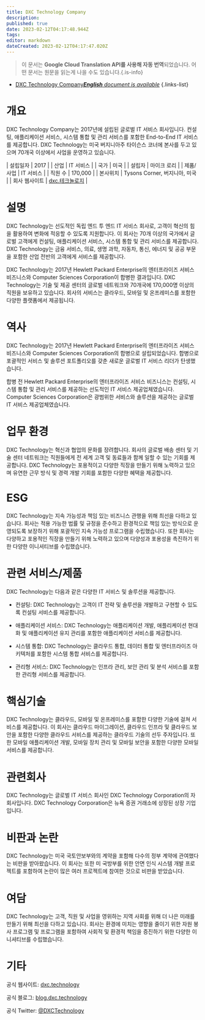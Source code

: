 ```yaml
---
title: DXC Technology Company
description: 
published: true
date: 2023-02-12T04:17:48.944Z
tags: 
editor: markdown
dateCreated: 2023-02-12T04:17:47.020Z
---
```


> 이 문서는 **Google Cloud Translation API를 사용해 자동 번역**되었습니다.
어떤 문서는 원문을 읽는게 나을 수도 있습니다.{.is-info}



- [DXC Technology Company***English** document is available*](/en/Knowledge-base/Dictionary/Company/dxc-technology-company)
{.links-list}


# 개요

DXC Technology Company는 2017년에 설립된 글로벌 IT 서비스 회사입니다. 컨설팅, 애플리케이션 서비스, 시스템 통합 및 관리 서비스를 포함한 End-to-End IT 서비스를 제공합니다. DXC Technology는 미국 버지니아주 타이슨스 코너에 본사를 두고 있으며 70개국 이상에서 사업을 운영하고 있습니다.

| 설립일자 | 2017 |
| 산업 | IT 서비스 |
| 국가 | 미국 |
| 설립자 | 마이크 로리 |
| 제품/사업 | IT 서비스 |
| 직원 수 | 170,000 |
| 본사위치 | Tysons Corner, 버지니아, 미국 |
| 회사 웹사이트 | [dxc.테크놀로지](https://dxc.technology/) |

# 설명

DXC Technology는 선도적인 독립 엔드 투 엔드 IT 서비스 회사로, 고객이 혁신의 힘을 활용하여 변화에 적응할 수 있도록 지원합니다. 이 회사는 70개 이상의 국가에서 글로벌 고객에게 컨설팅, 애플리케이션 서비스, 시스템 통합 및 관리 서비스를 제공합니다. DXC Technology는 금융 서비스, 의료, 생명 과학, 자동차, 통신, 에너지 및 공공 부문을 포함한 산업 전반의 고객에게 서비스를 제공합니다.

DXC Technology는 2017년 Hewlett Packard Enterprise의 엔터프라이즈 서비스 비즈니스와 Computer Sciences Corporation이 합병한 결과입니다. DXC Technology는 기술 및 제공 센터의 글로벌 네트워크와 70개국에 170,000명 이상의 직원을 보유하고 있습니다. 회사의 서비스는 클라우드, 모바일 및 온프레미스를 포함한 다양한 플랫폼에서 제공됩니다.

# 역사

DXC Technology는 2017년 Hewlett Packard Enterprise의 엔터프라이즈 서비스 비즈니스와 Computer Sciences Corporation의 합병으로 설립되었습니다. 합병으로 포괄적인 서비스 및 솔루션 포트폴리오를 갖춘 새로운 글로벌 IT 서비스 리더가 탄생했습니다.

합병 전 Hewlett Packard Enterprise의 엔터프라이즈 서비스 비즈니스는 컨설팅, 시스템 통합 및 관리 서비스를 제공하는 선도적인 IT 서비스 제공업체였습니다. Computer Sciences Corporation은 광범위한 서비스와 솔루션을 제공하는 글로벌 IT 서비스 제공업체였습니다.

# 업무 환경

DXC Technology는 혁신과 협업의 문화를 장려합니다. 회사의 글로벌 배송 센터 및 기술 센터 네트워크는 직원들에게 전 세계 고객 및 동료들과 함께 일할 수 있는 기회를 제공합니다. DXC Technology는 포용적이고 다양한 직장을 만들기 위해 노력하고 있으며 유연한 근무 방식 및 경력 개발 기회를 포함한 다양한 혜택을 제공합니다.

# ESG

DXC Technology는 지속 가능성과 책임 있는 비즈니스 관행을 위해 최선을 다하고 있습니다. 회사는 적용 가능한 법률 및 규정을 준수하고 환경적으로 책임 있는 방식으로 운영되도록 보장하기 위해 포괄적인 지속 가능성 프로그램을 수립했습니다. 또한 회사는 다양하고 포용적인 직장을 만들기 위해 노력하고 있으며 다양성과 포용성을 촉진하기 위한 다양한 이니셔티브를 수립했습니다.

# 관련 서비스/제품

DXC Technology는 다음과 같은 다양한 IT 서비스 및 솔루션을 제공합니다.

- 컨설팅: DXC Technology는 고객이 IT 전략 및 솔루션을 개발하고 구현할 수 있도록 컨설팅 서비스를 제공합니다.

- 애플리케이션 서비스: DXC Technology는 애플리케이션 개발, 애플리케이션 현대화 및 애플리케이션 유지 관리를 포함한 애플리케이션 서비스를 제공합니다.

- 시스템 통합: DXC Technology는 클라우드 통합, 데이터 통합 및 엔터프라이즈 아키텍처를 포함한 시스템 통합 서비스를 제공합니다.

- 관리형 서비스: DXC Technology는 인프라 관리, 보안 관리 및 분석 서비스를 포함한 관리형 서비스를 제공합니다.

# 핵심기술

DXC Technology는 클라우드, 모바일 및 온프레미스를 포함한 다양한 기술에 걸쳐 서비스를 제공합니다. 이 회사는 클라우드 마이그레이션, 클라우드 인프라 및 클라우드 보안을 포함한 다양한 클라우드 서비스를 제공하는 클라우드 기술의 선두 주자입니다. 또한 모바일 애플리케이션 개발, 모바일 장치 관리 및 모바일 보안을 포함한 다양한 모바일 서비스를 제공합니다.

# 관련회사

DXC Technology는 글로벌 IT 서비스 회사인 DXC Technology Corporation의 자회사입니다. DXC Technology Corporation은 뉴욕 증권 거래소에 상장된 상장 기업입니다.

# 비판과 논란

DXC Technology는 미국 국토안보부와의 계약을 포함해 다수의 정부 계약에 관여했다는 비판을 받아왔습니다. 이 회사는 또한 미 국방부를 위한 안면 인식 시스템 개발 프로젝트를 포함하여 논란이 많은 여러 프로젝트에 참여한 것으로 비판을 받았습니다.

# 여담

DXC Technology는 고객, 직원 및 사업을 영위하는 지역 사회를 위해 더 나은 미래를 만들기 위해 최선을 다하고 있습니다. 회사는 환경에 미치는 영향을 줄이기 위한 자원 봉사 프로그램 및 프로그램을 포함하여 사회적 및 환경적 책임을 증진하기 위한 다양한 이니셔티브를 수립했습니다.

# 기타

공식 웹사이트: [dxc.technology](https://dxc.technology/)

공식 블로그: [blog.dxc.technology](https://blog.dxc.technology/)

공식 Twitter: [@DXCTechnology](https://twitter.com/DXCTechnology)
